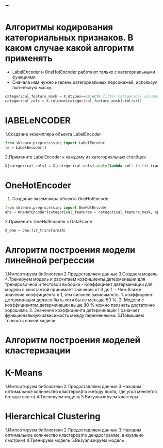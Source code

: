 # -
#  Алгоритмы кодирования категориальных признаков. В каком случае какой алгоритм применять
- LabelEncoder и OneHotEncoder работают только с категориальными функциями
- Сначала нам нужно извлечь категориальных персонажей, используя логическую маску.
```python
categorical_feature_mask = X.dtypes==object# filter categorical columns using mask and turn it into a list
categorical_cols = X.columns[categorical_feature_mask].tolist()
```
  # lABELeNCODER
  1.Создание экземпляра объекта LabelEncoder
  ```python
  from sklearn.preprocessing import LabelEncoder
  le = LabelEncoder()
  ```
  2.Примените LabelEncoder к каждому из категориальных столбцов
  ```python
  X[categorical_cols] = X[categorical_cols].apply(lambda col: le.fit_transform(col))X[categorical_cols].head(10)
  ```
  # OneHotEncoder
  1. Создание экземпляра объекта OneHotEncode
  ```python
  from sklearn.preprocessing import OneHotEncoder
  ohe = OneHotEncoder(categorical_features = categorical_feature_mask, sparse=False ) 
  ```
  2.Применить OneHotEncoder к DataFrame
  ```python
  X_ohe = ohe.fit_transform(X)
  ```
# Алгоритм построения модели линейной регрессии
  1.Импортируем библиотеки
  2.Предоставляем данные
  3.Создаем модель
  4.Тренируем модель  и расчитаем коэфициенты детерменации для тренировочной и тестовой выборки
    - Коэффициент детерминации для модели с константой принимает значения от 0 до 1.
    - Чем ближе значение коэффициента к 1, тем сильнее зависимость. 
      1. коэффициент детерминации должен быть хотя бы не меньше 50 %.
      2. Модели с коэффициентом детерминации выше 80 % можно признать достаточно хорошими.
      3. Значение коэффициента детерминации 1 означает функциональную зависимость между переменными.
  5.Повышаем точность нашей модели
# Алгоритм построения моделей кластеризации
  # K-Means
  1.Импортируем библиотеки 
  2.Предоставляем данные
  3.Находим оптимальное количество кластеров(по методу локтя, где угол меняется больше всего)
  4.Тренируем модель
  5.Визуализируем кластеры
  # Hierarchical Clustering
  1.Импортируем библиотеки 
  2.Предоставляем данные
  3.Находим оптимальное количество кластеров(по дендрограмме, визуально смотрим)
  4.Тренируем модель
  5.Визуализируем модель
  
